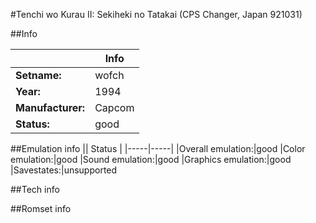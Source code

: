 #Tenchi wo Kurau II: Sekiheki no Tatakai (CPS Changer, Japan 921031)

##Info

||Info|
|-----|-----|
|**Setname:**|wofch
|**Year:**|1994
|**Manufacturer:**|Capcom
|**Status:**|good

##Emulation info
|| Status |
|-----|-----|
|Overall emulation:|good
|Color emulation:|good
|Sound emulation:|good
|Graphics emulation:|good
|Savestates:|unsupported

##Tech info

##Romset info

<!--- START OF EDITED COMMENT DO NOT TOUCH TEXT ABOVE-->
